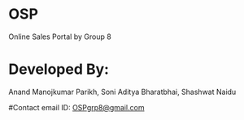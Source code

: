 # OSP
Online Sales Portal by Group 8

# Developed By:
Anand Manojkumar Parikh, Soni Aditya  Bharatbhai, Shashwat Naidu

#Contact email ID:
OSPgrp8@gmail.com
